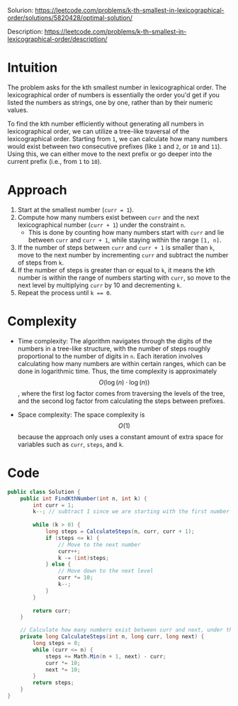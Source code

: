 Solurion: https://leetcode.com/problems/k-th-smallest-in-lexicographical-order/solutions/5820428/optimal-solution/

Description: https://leetcode.com/problems/k-th-smallest-in-lexicographical-order/description/


# Intuition
The problem asks for the kth smallest number in lexicographical order. The lexicographical order of numbers is essentially the order you'd get if you listed the numbers as strings, one by one, rather than by their numeric values.

To find the kth number efficiently without generating all numbers in lexicographical order, we can utilize a tree-like traversal of the lexicographical order. Starting from `1`, we can calculate how many numbers would exist between two consecutive prefixes (like `1` and `2`, or `10` and `11`). Using this, we can either move to the next prefix or go deeper into the current prefix (i.e., from `1` to `10`).

# Approach
1. Start at the smallest number (`curr = 1`).
2. Compute how many numbers exist between `curr` and the next lexicographical number (`curr + 1`) under the constraint `n`.
   - This is done by counting how many numbers start with `curr` and lie between `curr` and `curr + 1`, while staying within the range `[1, n]`.
3. If the number of steps between `curr` and `curr + 1` is smaller than `k`, move to the next number by incrementing `curr` and subtract the number of steps from `k`.
4. If the number of steps is greater than or equal to `k`, it means the kth number is within the range of numbers starting with `curr`, so move to the next level by multiplying `curr` by 10 and decrementing `k`.
5. Repeat the process until `k == 0`.

# Complexity
- Time complexity:
  The algorithm navigates through the digits of the numbers in a tree-like structure, with the number of steps roughly proportional to the number of digits in `n`. Each iteration involves calculating how many numbers are within certain ranges, which can be done in logarithmic time. Thus, the time complexity is approximately $$O(\log(n) \cdot \log(n))$$, where the first log factor comes from traversing the levels of the tree, and the second log factor from calculating the steps between prefixes.

- Space complexity:
  The space complexity is $$O(1)$$ because the approach only uses a constant amount of extra space for variables such as `curr`, `steps`, and `k`.


# Code
```csharp []
public class Solution {
    public int FindKthNumber(int n, int k) {
        int curr = 1;
        k--; // subtract 1 since we are starting with the first number
        
        while (k > 0) {
            long steps = CalculateSteps(n, curr, curr + 1);
            if (steps <= k) {
                // Move to the next number
                curr++;
                k -= (int)steps;
            } else {
                // Move down to the next level
                curr *= 10;
                k--;
            }
        }
        
        return curr;
    }

    // Calculate how many numbers exist between curr and next, under the limit n
    private long CalculateSteps(int n, long curr, long next) {
        long steps = 0;
        while (curr <= n) {
            steps += Math.Min(n + 1, next) - curr;
            curr *= 10;
            next *= 10;
        }
        return steps;
    }
}

```
